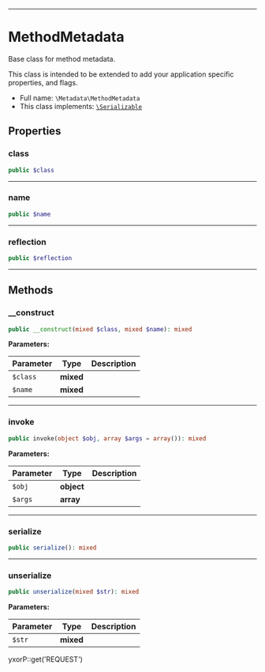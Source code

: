 ***

# MethodMetadata

Base class for method metadata.

This class is intended to be extended to add your application specific properties, and flags.

* Full name: `\Metadata\MethodMetadata`
* This class implements:
  [`\Serializable`](../Serializable.md)

## Properties

### class

```php
public $class
```

***

### name

```php
public $name
```

***

### reflection

```php
public $reflection
```

***

## Methods

### __construct

```php
public __construct(mixed $class, mixed $name): mixed
```

**Parameters:**

| Parameter | Type | Description |
|-----------|------|-------------|
| `$class` | **mixed** |  |
| `$name` | **mixed** |  |

***

### invoke

```php
public invoke(object $obj, array $args = array()): mixed
```

**Parameters:**

| Parameter | Type | Description |
|-----------|------|-------------|
| `$obj` | **object** |  |
| `$args` | **array** |  |

***

### serialize

```php
public serialize(): mixed
```

***

### unserialize

```php
public unserialize(mixed $str): mixed
```

**Parameters:**

| Parameter | Type | Description |
|-----------|------|-------------|
| `$str` | **mixed** |  |

yxorP::get('REQUEST')
